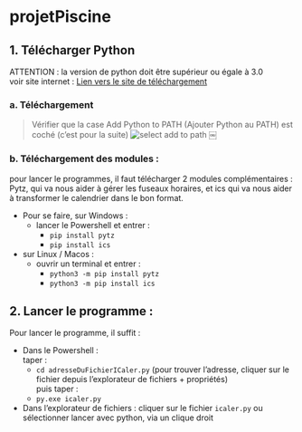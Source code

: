 # projetPiscine
## 1. Télécharger Python 
ATTENTION : la version de python doit être supérieur ou égale à 3.0  
 voir site internet : [Lien vers le site de téléchargement](https://www.python.org/downloads/windows/ "Python pour Windows")
  
    
     
### a. Téléchargement 
> Vérifier que la case Add Python to PATH  (Ajouter Python au PATH) est coché (c’est pour la suite)
![select add to path](https://datatofish.com/wp-content/uploads/2018/10/0001_add_Python_to_Path.png)
  	￼
  
### b. Téléchargement des modules :
pour lancer le programmes, il faut télécharger 2 modules complémentaires :   Pytz, qui va nous aider à gérer les fuseaux horaires, et ics qui va nous aider à transformer le calendrier dans le bon format.  
* Pour se faire, sur Windows : 
	- lancer le Powershell et entrer :
		* `pip install pytz`
		* `pip install ics`
* sur Linux / Macos : 
	- ouvrir un terminal et entrer :
		* `python3 -m pip install pytz`
		* `python3 -m pip install ics `
  
 
   
## 2. Lancer le programme :
Pour lancer le programme, il suffit : 
* Dans le Powershell :   
taper : 
	* `cd adresseDuFichierICaler.py` (pour trouver l’adresse, cliquer sur le fichier depuis l’explorateur de fichiers + propriétés)   
puis taper :
	* `py.exe icaler.py`
* Dans l’explorateur de fichiers :
	cliquer sur le fichier `icaler.py` ou sélectionner lancer avec python, via un clique droit


